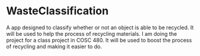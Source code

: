 # WasteClassification
A app designed to classify whether or not an object is able to be recycled. It will be used to help the process of recycling materials. I am doing the project for a class project in COSC 480. It will be used to boost the process of recycling and making it easier to do. 
